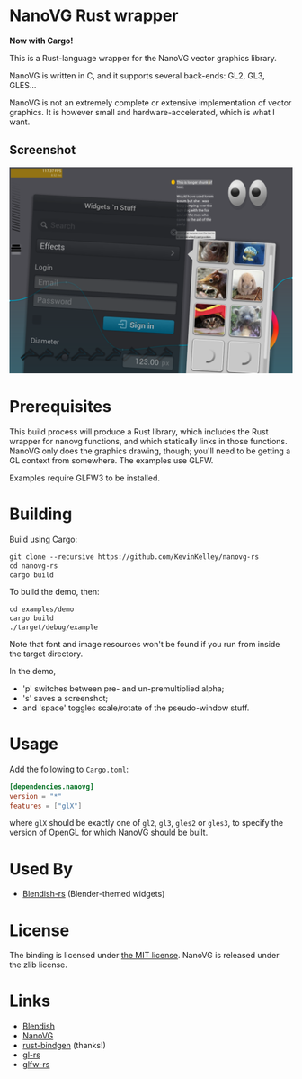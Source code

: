 NanoVG Rust wrapper
===================

**Now with Cargo!**

This is a Rust-language wrapper for the NanoVG vector graphics library.

NanoVG is written in C, and it supports several back-ends: GL2, GL3, GLES...

NanoVG is not an extremely complete or extensive implementation of vector graphics.
It is however small and hardware-accelerated, which is what I want.

## Screenshot

![yay! screenshot works in rust demo!](/screenshot.png)

Prerequisites
=============

This build process will produce a Rust library, which includes the Rust wrapper
for nanovg functions, and which statically links in those functions.
NanoVG only does the graphics drawing, though; you'll need to be
getting a GL context from somewhere.  The examples use GLFW.

Examples require GLFW3 to be installed.

Building
========

Build using Cargo:

    git clone --recursive https://github.com/KevinKelley/nanovg-rs
    cd nanovg-rs
    cargo build

To build the demo, then:

    cd examples/demo
    cargo build
    ./target/debug/example

Note that font and image resources won't be found if you run from
inside the target directory.

In the demo,
- 'p' switches between pre- and un-premultiplied alpha;
- 's' saves a screenshot;
- and 'space' toggles scale/rotate of the pseudo-window stuff.

Usage
=====

Add the following to `Cargo.toml`:

```toml
[dependencies.nanovg]
version = "*"
features = ["glX"]
```

where `glX` should be exactly one of `gl2`, `gl3`, `gles2` or `gles3`,
to specify the version of OpenGL for which NanoVG should be built.

Used By
=======

- [Blendish-rs](https://github.com/KevinKelley/blendish-rs) (Blender-themed widgets)

License
=======

The binding is licensed under [the MIT license](LICENSE.txt).
NanoVG is released under the zlib license.

Links
=====

- [Blendish](https://bitbucket.org/duangle/blendish)
- [NanoVG](https://github.com/memononen/nanovg)
- [rust-bindgen](https://github.com/crabtw/rust-bindgen) (thanks!)
- [gl-rs](https://github.com/bjz/gl-rs)
- [glfw-rs](https://github.com/PistonDevelopers/glfw-rs)
